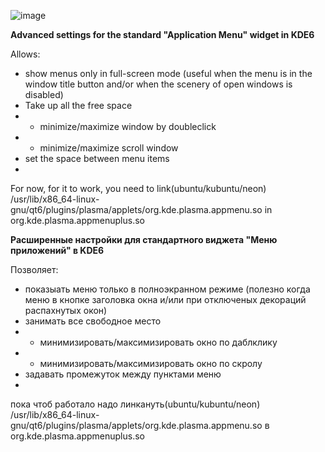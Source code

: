 ![image](https://github.com/StanFrad/appmenuplus/assets/93010595/99d0af6c-47b0-4441-93ab-03b9f6bfe7d5)

**Advanced settings for the standard "Application Menu" widget in KDE6**

Allows:
- show menus only in full-screen mode (useful when the menu is in the window title button and/or when the scenery of open windows is disabled)
- Take up all the free space
- - minimize/maximize window by doubleclick
- - minimize/maximize scroll window
- set the space between menu items
- 
For now, for it to work, you need to link(ubuntu/kubuntu/neon) /usr/lib/x86_64-linux-gnu/qt6/plugins/plasma/applets/org.kde.plasma.appmenu.so in org.kde.plasma.appmenuplus.so

**Расширенные настройки для стандартного виджета "Меню приложений" в KDE6**

Позволяет:
- показыать меню только в полноэкранном режиме (полезно когда меню в кнопке заголовка окна и/или при отключеных декораций распахнутых окон)
- занимать все свободное место
- - минимизировать/максимизировать окно по даблклику
- - минимизировать/максимизировать окно по скролу
- задавать промежуток между пунктами меню
- 
пока чтоб работало надо линкануть(ubuntu/kubuntu/neon) /usr/lib/x86_64-linux-gnu/qt6/plugins/plasma/applets/org.kde.plasma.appmenu.so в org.kde.plasma.appmenuplus.so
